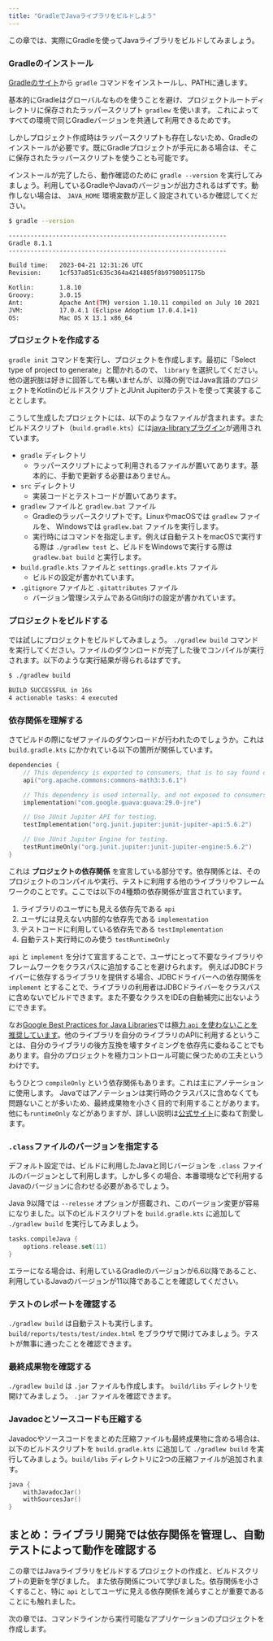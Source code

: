 ```yaml
---
title: "GradleでJavaライブラリをビルドしよう"
---
```

この章では、実際にGradleを使ってJavaライブラリをビルドしてみましょう。

### Gradleのインストール
[Gradleのサイト](http://gradle.org/install)から `gradle` コマンドをインストールし、PATHに通します。

基本的にGradleはグローバルなものを使うことを避け、プロジェクトルートディレクトリに保存されたラッパースクリプト `gradlew` を使います。
これによってすべての環境で同じGradleバージョンを共通して利用できるためです。

しかしプロジェクト作成時はラッパースクリプトも存在しないため、Gradleのインストールが必要です。既にGradleプロジェクトが手元にある場合は、そこに保存されたラッパースクリプトを使うことも可能です。

インストールが完了したら、動作確認のために `gradle --version` を実行してみましょう。利用しているGradleやJavaのバージョンが出力されるはずです。動作しない場合は、 `JAVA_HOME` 環境変数が正しく設定されているか確認してください。

```sh
$ gradle --version

------------------------------------------------------------
Gradle 8.1.1
------------------------------------------------------------

Build time:   2023-04-21 12:31:26 UTC
Revision:     1cf537a851c635c364a4214885f8b9798051175b

Kotlin:       1.8.10
Groovy:       3.0.15
Ant:          Apache Ant(TM) version 1.10.11 compiled on July 10 2021
JVM:          17.0.4.1 (Eclipse Adoptium 17.0.4.1+1)
OS:           Mac OS X 13.1 x86_64
```

### プロジェクトを作成する
`gradle init` コマンドを実行し、プロジェクトを作成します。最初に「Select type of project to generate」と聞かれるので、 `library` を選択してください。他の選択肢は好きに回答しても構いませんが、以降の例ではJava言語のプロジェクトをKotlinのビルドスクリプトとJUnit Jupiterのテストを使って実装することとします。

こうして生成したプロジェクトには、以下のようなファイルが含まれます。またビルドスクリプト（`build.gradle.kts`）には[java-libraryプラグイン](https://docs.gradle.org/current/userguide/java_library_plugin.html)が適用されています。

* `gradle` ディレクトリ
	* ラッパースクリプトによって利用されるファイルが置いてあります。基本的に、手動で更新する必要はありません。
* `src` ディレクトリ
	* 実装コードとテストコードが置いてあります。
* `gradlew` ファイルと `gradlew.bat` ファイル
	* Gradleのラッパースクリプトです。LinuxやmacOSでは `gradlew` ファイルを、 Windowsでは `gradlew.bat` ファイルを実行します。
	* 実行時にはコマンドを指定します。例えば自動テストをmacOSで実行する際は `./gradlew test` と、ビルドをWindowsで実行する際は `gradlew.bat build` と実行します。
* `build.gradle.kts` ファイルと `settings.gradle.kts` ファイル
	* ビルドの設定が書かれています。
* `.gitignore` ファイルと `.gitattributes` ファイル
	* バージョン管理システムであるGit向けの設定が書かれています。

### プロジェクトをビルドする
では試しにプロジェクトをビルドしてみましょう。 `./gradlew build` コマンドを実行してください。ファイルのダウンロードが完了した後でコンパイルが実行されます。以下のような実行結果が得られるはずです。

```sh
$ ./gradlew build                                               

BUILD SUCCESSFUL in 16s
4 actionable tasks: 4 executed
```

### 依存関係を理解する
さてビルドの際になぜファイルのダウンロードが行われたのでしょうか。これは `build.gradle.kts` にかかれている以下の箇所が関係しています。

```kotlin
dependencies {
    // This dependency is exported to consumers, that is to say found on their compile classpath.
    api("org.apache.commons:commons-math3:3.6.1")

    // This dependency is used internally, and not exposed to consumers on their own compile classpath.
    implementation("com.google.guava:guava:29.0-jre")

    // Use JUnit Jupiter API for testing.
    testImplementation("org.junit.jupiter:junit-jupiter-api:5.6.2")

    // Use JUnit Jupiter Engine for testing.
    testRuntimeOnly("org.junit.jupiter:junit-jupiter-engine:5.6.2")
}
```

これは **プロジェクトの依存関係** を宣言している部分です。依存関係とは、そのプロジェクトのコンパイルや実行、テストに利用する他のライブラリやフレームワークのことです。ここでは以下の4種類の依存関係が宣言されています。

1. ライブラリのユーザにも見える依存先である `api`
2. ユーザには見えない内部的な依存先である `implementation`
3. テストコードに利用している依存先である `testImplementation`
4. 自動テスト実行時にのみ使う `testRuntimeOnly`

`api` と `implement` を分けて宣言することで、ユーザにとって不要なライブラリやフレームワークをクラスパスに追加することを避けられます。
例えばJDBCドライバーに依存するライブラリを提供する場合、JDBCドライバーへの依存関係を `implement` とすることで、ライブラリの利用者はJDBCドライバーをクラスパスに含めないでビルドできます。また不要なクラスをIDEの自動補完に出ないようにできます。

なお[Google Best Practices for Java Libraries](https://jlbp.dev/)では[極力 `api` を使わないことを推奨しています](https://jlbp.dev/JLBP-2)。他のライブラリを自分のライブラリのAPIに利用するということは、自分のライブラリの後方互換を壊すタイミングを依存先に委ねることでもあります。自分のプロジェクトを極力コントロール可能に保つための工夫というわけです。

もうひとつ `compileOnly` という依存関係もあります。これは主にアノテーションに使用します。
Javaではアノテーションは実行時のクラスパスに含めなくても問題ないことが多いため、最終成果物を小さく目的で利用することがあります。他にも`runtimeOnly` などがありますが、詳しい説明は[公式サイト](https://docs.gradle.org/current/userguide/java_library_plugin.html)に委ねて割愛します。

### `.class`ファイルのバージョンを指定する
デフォルト設定では、ビルドに利用したJavaと同じバージョンを `.class` ファイルのバージョンとして利用します。しかし多くの場合、本番環境などで利用するJavaのバージョンに合わせる必要があるでしょう。

Java 9以降では `--relesse` オプションが搭載され、このバージョン変更が容易になりました。以下のビルドスクリプトを `build.gradle.kts` に追加して `./gradlew build` を実行してみましょう。

```kotlin
tasks.compileJava {
    options.release.set(11)
}
```

エラーになる場合は、利用しているGradleのバージョンが6.6以降であること、利用しているJavaのバージョンが11以降であることを確認してください。

### テストのレポートを確認する
`./gradlew build` は自動テストも実行します。 `build/reports/tests/test/index.html` をブラウザで開けてみましょう。テストが無事に通ったことを確認できます。

### 最終成果物を確認する
`./gradlew build` は `.jar` ファイルも作成します。 `build/libs` ディレクトリを開けてみましょう。 `.jar` ファイルを確認できます。

### Javadocとソースコードも圧縮する
Javadocやソースコードをまとめた圧縮ファイルも最終成果物に含める場合は、以下のビルドスクリプトを `build.gradle.kts` に追加して `./gradlew build` を実行してみましょう。`build/libs` ディレクトリに2つの圧縮ファイルが追加されます。

```kotlin
java {
    withJavadocJar()
    withSourcesJar()
}
```

## まとめ：ライブラリ開発では依存関係を管理し、自動テストによって動作を確認する
この章ではJavaライブラリをビルドするプロジェクトの作成と、ビルドスクリプトの更新を学びました。
また依存関係について学びました。依存関係を小さくすること、特に `api` としてユーザに見える依存関係を減らすことが重要であることにも触れました。

次の章では、コマンドラインから実行可能なアプリケーションのプロジェクトを作成します。
